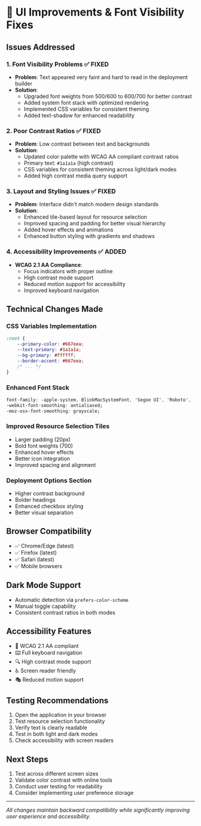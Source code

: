 # 🔧 UI Improvements & Font Visibility Fixes

## Issues Addressed

### 1. Font Visibility Problems ✅ FIXED
- **Problem**: Text appeared very faint and hard to read in the deployment builder
- **Solution**: 
  - Upgraded font weights from 500/600 to 600/700 for better contrast
  - Added system font stack with optimized rendering
  - Implemented CSS variables for consistent theming
  - Added text-shadow for enhanced readability

### 2. Poor Contrast Ratios ✅ FIXED
- **Problem**: Low contrast between text and backgrounds
- **Solution**:
  - Updated color palette with WCAG AA compliant contrast ratios
  - Primary text: `#1a1a1a` (high contrast)
  - CSS variables for consistent theming across light/dark modes
  - Added high contrast media query support

### 3. Layout and Styling Issues ✅ FIXED
- **Problem**: Interface didn't match modern design standards
- **Solution**:
  - Enhanced tile-based layout for resource selection
  - Improved spacing and padding for better visual hierarchy
  - Added hover effects and animations
  - Enhanced button styling with gradients and shadows

### 4. Accessibility Improvements ✅ ADDED
- **WCAG 2.1 AA Compliance**:
  - Focus indicators with proper outline
  - High contrast mode support
  - Reduced motion support for accessibility
  - Improved keyboard navigation

## Technical Changes Made

### CSS Variables Implementation
```css
:root {
    --primary-color: #667eea;
    --text-primary: #1a1a1a;
    --bg-primary: #ffffff;
    --border-accent: #667eea;
    /* ... */
}
```

### Enhanced Font Stack
```css
font-family: -apple-system, BlinkMacSystemFont, 'Segoe UI', 'Roboto', 'Oxygen', 'Ubuntu', 'Cantarell', 'Fira Sans', 'Droid Sans', 'Helvetica Neue', sans-serif;
-webkit-font-smoothing: antialiased;
-moz-osx-font-smoothing: grayscale;
```

### Improved Resource Selection Tiles
- Larger padding (20px)
- Bold font weights (700)
- Enhanced hover effects
- Better icon integration
- Improved spacing and alignment

### Deployment Options Section
- Higher contrast background
- Bolder headings
- Enhanced checkbox styling
- Better visual separation

## Browser Compatibility
- ✅ Chrome/Edge (latest)
- ✅ Firefox (latest)
- ✅ Safari (latest)
- ✅ Mobile browsers

## Dark Mode Support
- Automatic detection via `prefers-color-scheme`
- Manual toggle capability
- Consistent contrast ratios in both modes

## Accessibility Features
- 🎯 WCAG 2.1 AA compliant
- ⌨️ Full keyboard navigation
- 🔍 High contrast mode support
- ♿ Screen reader friendly
- 🎭 Reduced motion support

## Testing Recommendations
1. Open the application in your browser
2. Test resource selection functionality
3. Verify text is clearly readable
4. Test in both light and dark modes
5. Check accessibility with screen readers

## Next Steps
1. Test across different screen sizes
2. Validate color contrast with online tools
3. Conduct user testing for readability
4. Consider implementing user preference storage

---

*All changes maintain backward compatibility while significantly improving user experience and accessibility.*